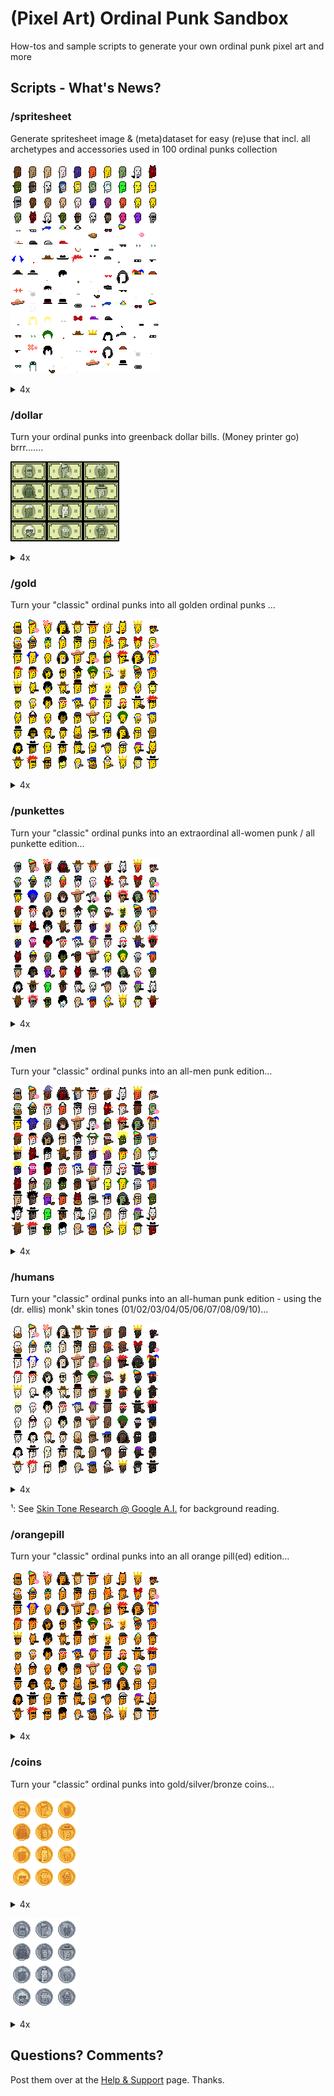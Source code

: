 # (Pixel Art) Ordinal Punk Sandbox


How-tos and sample scripts to generate your own ordinal punk pixel art and more



## Scripts - What's News?

### /spritesheet

Generate spritesheet image & (meta)dataset for easy (re)use
that incl. all archetypes and accessories
used in 100 ordinal punks collection

![](spritesheet/i/spritesheet.png)

<details>
<summary markdown="1">4x</summary>

![](spritesheet/i/spritesheet@4x.png)

</details>




### /dollar

Turn your ordinal punks into greenback dollar bills. (Money printer go)  brrr.......

![](dollar/i/dollars.png)

<details>
<summary markdown="1">4x</summary>

![](dollar/i/dollars@4x.png)

</details>



### /gold

Turn your "classic" ordinal punks into all golden ordinal punks ...


![](gold/i/golden.png)


<details>
<summary markdown="1">4x</summary>

![](gold/i/golden@4x.png)

</details>



### /punkettes

Turn your "classic" ordinal punks into an extraordinal all-women punk / all punkette edition...

![](punkettes/i/punkettes.png)

<details>
<summary markdown="1">4x</summary>

![](punkettes/i/punkettes@4x.png)

</details>



### /men

Turn your "classic" ordinal punks into an all-men punk edition...

![](men/i/men.png)

<details>
<summary markdown="1">4x</summary>

![](men/i/men@4x.png)

</details>



### /humans

Turn your "classic" ordinal punks into an all-human punk edition -
using the (dr. ellis) monk¹ skin tones (01/02/03/04/05/06/07/08/09/10)...

![](humans/i/humans.png)

<details>
<summary markdown="1">4x</summary>

![](humans/i/humans@4x.png)

</details>


¹: See [Skin Tone Research @ Google A.I.](https://skintone.google/) for background reading.



### /orangepill

Turn your "classic" ordinal punks into an all orange pill(ed) edition...

![](orangepill/i/orangepilled.png)

<details>
<summary markdown="1">4x</summary>

![](orangepill/i/orangepilled@4x.png)

</details>


### /coins

Turn your "classic" ordinal punks into gold/silver/bronze coins...

![](coins/i/goldcoins.png)

<details>
<summary markdown="1">4x</summary>

![](coins/i/goldcoins@4x.png)

</details>


![](coins/i/silvercoins.png)

<details>
<summary markdown="1">4x</summary>

![](coins/i/silvercoins@4x.png)

</details>





## Questions? Comments?

Post them over at the [Help & Support](https://github.com/geraldb/help) page. Thanks.



